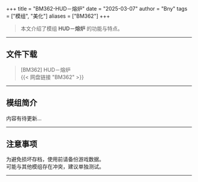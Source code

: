 +++
title = "BM362-HUD－熔炉"
date = "2025-03-07"
author = "Bny"
tags = ["模组", "美化"]
aliases = ["BM362"]
+++

> 本文介绍了模组 **HUD－熔炉** 的功能与特点。

---

## 文件下载

> [BM362] HUD－熔炉  
{{< 网盘链接 "BM362" >}}  

---

## 模组简介

>  
内容有待更新...  

---

## 注意事项

>  
为避免损坏存档，使用前请备份游戏数据。  
可能与其他模组存在冲突，建议单独测试。  

---

